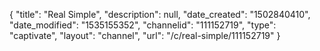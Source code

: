 {
    "title": "Real Simple",
    "description": null,
    "date_created": "1502840410",
    "date_modified": "1535155352",
    "channelid": "111152719",
    "type": "captivate",
    "layout": "channel",
    "url": "\/c\/real-simple\/111152719"
}